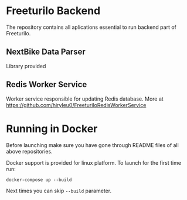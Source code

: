 # Freeturilo Backend

The repository contains all aplications essential to run backend part of Freeturilo.

## NextBike Data Parser

Library provided

## Redis Worker Service

Worker service responsible for updating Redis database. More at https://github.com/hiryleu0/FreeturiloRedisWorkerService

# Running in Docker
Before launching make sure you have gone through README files of all above repositories.

Docker support is provided for linux platform. To launch for the first time run:

```
docker-compose up --build
```

Next times you can skip `--build` parameter.